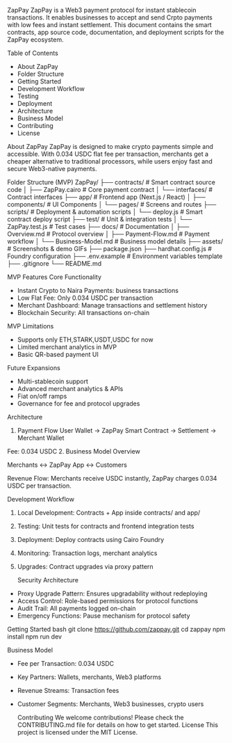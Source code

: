 ZapPay
ZapPay is a Web3 payment protocol for instant stablecoin transactions. It enables businesses to accept and send Crpto payments with low fees and instant settlement. This document contains the smart contracts, app source code, documentation, and deployment scripts for the ZapPay ecosystem.


  Table of Contents
- About ZapPay
- Folder Structure
- Getting Started
- Development Workflow
- Testing
- Deployment
- Architecture
- Business Model
- Contributing
- License


 About ZapPay
ZapPay is designed to make crypto payments simple and accessible. With 0.034 USDC flat fee per transaction, merchants get a cheaper alternative to traditional processors, while users enjoy fast and secure Web3-native payments.

Folder Structure (MVP)
ZapPay/
├── contracts/                       # Smart contract source code
│   ├── ZapPay.cairo                  # Core payment contract
│   └── interfaces/                  # Contract interfaces
├── app/                             # Frontend app (Next.js / React)
│   ├── components/                  # UI Components
│   └── pages/                       # Screens and routes
├── scripts/                         # Deployment & automation scripts
│   └── deploy.js                    # Smart contract deploy script
├── test/                            # Unit & integration tests
│   └── ZapPay.test.js               # Test cases
├── docs/                            # Documentation
│   ├── Overview.md                  # Protocol overview
│   ├── Payment-Flow.md              # Payment workflow
│   └── Business-Model.md            # Business model details
├── assets/                          # Screenshots & demo GIFs
├── package.json
├── hardhat.config.js                # Foundry configuration
├── .env.example                     # Environment variables template
├── .gitignore
└── README.md


MVP Features
Core Functionality
- Instant Crypto to Naira Payments:   business transactions
- Low Flat Fee: Only 0.034 USDC per transaction
- Merchant Dashboard: Manage transactions and settlement history
- Blockchain Security: All transactions on-chain
  
MVP Limitations
- Supports only ETH,STARK,USDT,USDC for now
- Limited merchant analytics in MVP
- Basic QR-based payment UI

Future Expansions
- Multi-stablecoin support 
- Advanced merchant analytics & APIs
- Fiat on/off ramps
- Governance for fee and protocol upgrades

  
 Architecture
 1. Payment Flow
User Wallet → ZapPay Smart Contract → Settlement → Merchant Wallet

Fee: 0.034 USDC
2. Business Model Overview

Merchants ↔ ZapPay App ↔ Customers

Revenue Flow: Merchants receive USDC instantly, ZapPay charges 0.034 USDC per transaction.

 Development Workflow
1. Local Development: Contracts + App inside contracts/ and app/
2. Testing: Unit tests for contracts and frontend integration tests
3. Deployment: Deploy contracts using Cairo Foundry
4. Monitoring: Transaction logs, merchant analytics
5. Upgrades: Contract upgrades via proxy pattern
   

   Security Architecture
- Proxy Upgrade Pattern: Ensures upgradability without redeploying
- Access Control: Role-based permissions for protocol functions
- Audit Trail: All payments logged on-chain
- Emergency Functions: Pause mechanism for protocol safety
  

 Getting Started
bash
git clone https://github.com/zappay.git
cd zappay
npm install
npm run dev


   Business Model
- Fee per Transaction: 0.034 USDC
- Key Partners: Wallets, merchants, Web3 platforms
- Revenue Streams: Transaction fees
- Customer Segments: Merchants, Web3 businesses, crypto users

    Contributing
We welcome contributions! Please check the CONTRIBUTING.md file for details on how to get started.
   License
This project is licensed under the MIT License.
